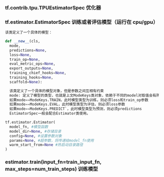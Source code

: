 ### tf.contrib.tpu.TPUEstimatorSpec 优化器

### tf.estimator.EstimatorSpec 训练或者评估模型（运行在 cpu/gpu）
```py
该类定义了一个具体的模型： 

def __new__(cls, 
  mode, 
  predictions=None, 
  loss=None, 
  train_op=None, 
  eval_metric_ops=None, 
  export_outputs=None, 
  training_chief_hooks=None, 
  training_hooks=None, 
  scaffold=None): 

  该类定义了一个具体的模型对象，但是参数之间互相有约束 
  mode: 定义了模型的类型，也就是上文ModeKeys类对象，依赖于不同的model对取值会有所要求： 
  如果mode==ModeKeys.TRAIN，此时模型类型为训练，则必须loss和train_op参数 
  如果mode==ModeKeys.EVAL，此时模型类型为评估，则必须loss参数 
  如果mode==ModeKeys.PREDICT`，此时模型类型为预测，则必须predictions 
  EstimatorSpec一般会配合Estimator类使用。

tf.estimator.Estimator(
  model_fn, #模型函数
  model_dir=None, #存储目录
  config=None, #设置参数对象
  params=None, #超参数，将传递给model_fn使用
  warm_start_from=None #热启动目录路径
)

```

### estimator.train(input_fn=train_input_fn, max_steps=num_train_steps)  训练模型
